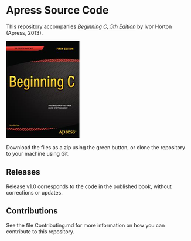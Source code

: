 # Apress Source Code

This repository accompanies [*Beginning C, 5th Edition*](http://www.apress.com/9781430248811) by Ivor Horton (Apress, 2013).

![Cover image](9781430248811.jpg)

Download the files as a zip using the green button, or clone the repository to your machine using Git.

## Releases

Release v1.0 corresponds to the code in the published book, without corrections or updates.

## Contributions

See the file Contributing.md for more information on how you can contribute to this repository.
